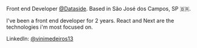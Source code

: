 Front end Developer [@Dataside](https://www.dataside.com.br).
Based in São José dos Campos, SP 🇧🇷.

I've been a front end developer for 2 years. React and Next are the technologies i'm most focused on.

LinkedIn: [@vinimedeiros13](https://linkedin.com/in/vinimedeiros13)

